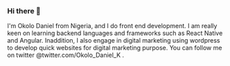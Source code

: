 ### Hi there 👋
I'm Okolo Daniel from Nigeria, and I do front end development. I am really keen on learning backend languages and frameworks such as React Native and Angular. Inaddition, I also engage in digital marketing using wordpress to develop quick websites for digital marketing purpose. You can follow me on twitter @twitter.com/Okolo_Daniel_K .
